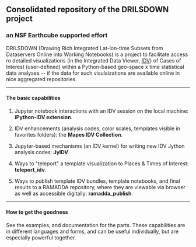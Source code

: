 ## Consolidated repository of the DRILSDOWN project 
### an NSF Earthcube supported effort

DRILSDOWN (Drawing Rich Integrated Lat-lon-time Subsets from Dataservers Online into Working Notebooks) is a project to facilitate access ro detailed visualizations (in the Integrated Data Viewer, [IDV](http://unidata.ucar.edu/idv)) of Cases of Interest (user-defined) within a Python-based geo-space x time statistical data analyses -- if the data for such visulaizations are available online in nice aggregated repositories. 

--------------
#### The basic capabilities

1. Jupyter notebook interactions with an IDV session on the local machine: **iPython-IDV extension**. 

2. IDV enhancements (analysis codes, color scales, templates visible in favorites folders): the **Mapes IDV Collection**. 

3. Jupyter-based mechanisms (an IDV kernel) for writing new IDV Jython analysis codes: **JyIDV**. 

4. Ways to "teleport" a template visualization to Places & Times of Interest: **teleport_idv**.

5. Ways to publish template IDV bundles, template notebooks, and final results to a RAMADDA repository, where they are viewable via browser as well as accessible digitally: **ramadda_publish**.

------------
#### How to get the goodness

See the examples, and documentation for the parts. These capabilities are in different languages and forms, and can be useful individually, but are especially powerful together.
